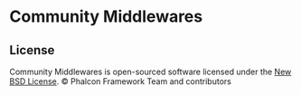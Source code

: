 # Community Middlewares

## License

Community Middlewares is open-sourced software licensed under the [New BSD License][1]. © Phalcon Framework Team and contributors

[1]: https://github.com/phalcon/middlewares/blob/master/docs/LICENSE.md
